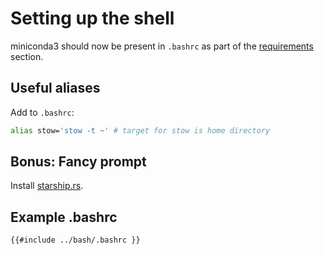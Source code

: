 # Setting up the shell

miniconda3 should now be present in `.bashrc` as part of the [requirements](requirements.md) section.

## Useful aliases

Add to `.bashrc`:

```sh
alias stow='stow -t ~' # target for stow is home directory
```

## Bonus: Fancy prompt

Install [starship.rs](https://starship.rs/).

## Example .bashrc

```sh
{{#include ../bash/.bashrc }}
```


